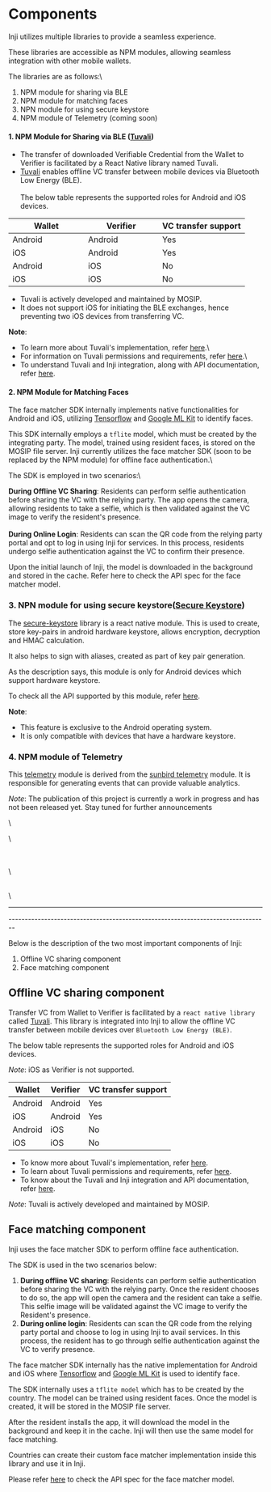# Components

Inji utilizes multiple libraries to provide a seamless experience.

These libraries are accessible as NPM modules, allowing seamless integration with other mobile wallets.&#x20;

The libraries are as follows:\

1. &#x20;NPM module for sharing via BLE
2. &#x20;NPM module for matching faces
3. &#x20;NPN module for using secure keystore
4. &#x20;NPM module of Telemetry (coming soon)


#### **1. NPM Module for Sharing via BLE** ([Tuvali](https://www.npmjs.com/package/mosip-react-native-tuvali))

* The transfer of downloaded Verifiable Credential from the Wallet to Verifier is facilitated by a React Native library named Tuvali.
* [Tuvali](https://github.com/mosip/tuvali) enables offline VC transfer between mobile devices via Bluetooth Low Energy (BLE).\
  \
  The below table represents the supported roles for Android and iOS devices.

<table><thead><tr><th width="134">Wallet</th><th width="131">Verifier</th><th>VC transfer support </th></tr></thead><tbody><tr><td>Android</td><td>Android</td><td>Yes</td></tr><tr><td>iOS</td><td>Android</td><td>Yes</td></tr><tr><td>Android</td><td>iOS</td><td>No</td></tr><tr><td>iOS</td><td>iOS</td><td>No</td></tr></tbody></table>

* Tuvali is actively developed and maintained by MOSIP.
* It does not support iOS for initiating the BLE exchanges, hence preventing two iOS devices from transferring VC.

**Note**:&#x20;

* To learn more about Tuvali's implementation, refer [here](https://docs.mosip.io/inji/tuvali).\
* For information on Tuvali permissions and requirements, refer [here](https://docs.mosip.io/inji/tuvali/tuvali-requirements).\
* To understand Tuvali and Inji integration, along with API documentation, refer [here](https://docs.mosip.io/inji/tuvali/tuvali-inji).

#### 2. NPM Module for Matching Faces

The face matcher SDK internally implements native functionalities for Android and iOS, utilizing [Tensorflow](https://www.tensorflow.org/) and [Google ML Kit](https://developers.google.com/ml-kit) to identify faces.

This SDK internally employs a `tflite` model, which must be created by the integrating party. The model, trained using resident faces, is stored on the MOSIP file server. Inji currently utilizes the face matcher SDK (soon to be replaced by the NPM module) for offline face authentication.\

The SDK is employed in two scenarios:\

**During Offline VC Sharing**: Residents can perform selfie authentication before sharing the VC with the relying party. The app opens the camera, allowing residents to take a selfie, which is then validated against the VC image to verify the resident's presence.\
\
**During Online Login**: Residents can scan the QR code from the relying party portal and opt to log in using Inji for services. In this process, residents undergo selfie authentication against the VC to confirm their presence.

Upon the initial launch of Inji, the model is downloaded in the background and stored in the cache. Refer here to check the API spec for the face matcher model.

### 3. NPN module for using secure keystore([Secure Keystore](https://www.npmjs.com/package/mosip-react-native-secure-keystore))

The [secure-keystore](https://github.com/mosip/secure-keystore) library is a react native module. This is used to create, store key-pairs in android hardware keystore, allows encryption, decryption and HMAC calculation.

It also helps to sign with aliases, created as part of key pair generation.

As the description says, this module is only for Android devices which support hardware keystore.

To check all the API supported by this module, refer [here](https://github.com/mosip/secure-keystore/blob/develop/src/interface.ts). 

**Note**:&#x20;

* This feature is exclusive to the Android operating system.
* It is only compatible with devices that have a hardware keystore.

### 4. NPM module of Telemetry&#x20;

This [telemetry](https://github.com/mosip/sunbird-telemetry-sdk) module is derived from the [sunbird telemetry](https://github.com/project-sunbird/sunbird-telemetry-sdk) module. It is responsible for generating events that can provide valuable analytics.

_Note_: The publication of this project is currently a work in progress and has not been released yet. Stay tuned for further announcements

\


&#x20;

\

\
\
\


\
\


--------------------------------------------------------------------------------------
\--------------------------------------------------------------------------------

Below is the description of the two most important components of Inji:

1. Offline VC sharing component
2. Face matching component

## Offline VC sharing component

Transfer VC from Wallet to Verifier is facilitated by a `react native library` called [Tuvali](https://github.com/mosip/tuvali). This library is integrated into Inji to allow the offline VC transfer between mobile devices over `Bluetooth Low Energy (BLE)`.

The below table represents the supported roles for Android and iOS devices.

_Note_: iOS as Verifier is not supported.

| **Wallet** | **Verifier** | **VC transfer support** |
| ---------- | ------------ | ----------------------- |
| Android    | Android      | Yes                     |
| iOS        | Android      | Yes                     |
| Android    | iOS          | No                      |
| iOS        | iOS          | No                      |

* To know more about Tuvali's implementation, refer [here](https://docs.mosip.io/inji/tuvali).
* To learn about Tuvali permissions and requirements, refer [here](https://docs.mosip.io/inji/tuvali/tuvali-requirements).
* To know about the Tuvali and Inji integration and API documentation, refer [here](https://docs.mosip.io/inji/tuvali/tuvali-inji).

_Note_: Tuvali is actively developed and maintained by MOSIP.

## Face matching component

Inji uses the face matcher SDK to perform offline face authentication.

The SDK is used in the two scenarios below:

1. **During offline VC sharing**: Residents can perform selfie authentication before sharing the VC with the relying party. Once the resident chooses to do so, the app will open the camera and the resident can take a selfie. This selfie image will be validated against the VC image to verify the Resident's presence.
2. **During online login**: Residents can scan the QR code from the relying party portal and choose to log in using Inji to avail services. In this process, the resident has to go through selfie authentication against the VC to verify presence.

The face matcher SDK internally has the native implementation for Android and iOS where [Tensorflow](https://www.tensorflow.org/) and [Google ML Kit](https://developers.google.com/ml-kit) is used to identify face.

The SDK internally uses a `tflite model` which has to be created by the country. The model can be trained using resident faces. Once the model is created, it will be stored in the MOSIP file server.

After the resident installs the app, it will download the model in the background and keep it in the cache. Inji will then use the same model for face matching.

Countries can create their custom face matcher implementation inside this library and use it in Inji.

Please refer [here](../specifications/face-SDK-specifications.md) to check the API spec for the face matcher model.
